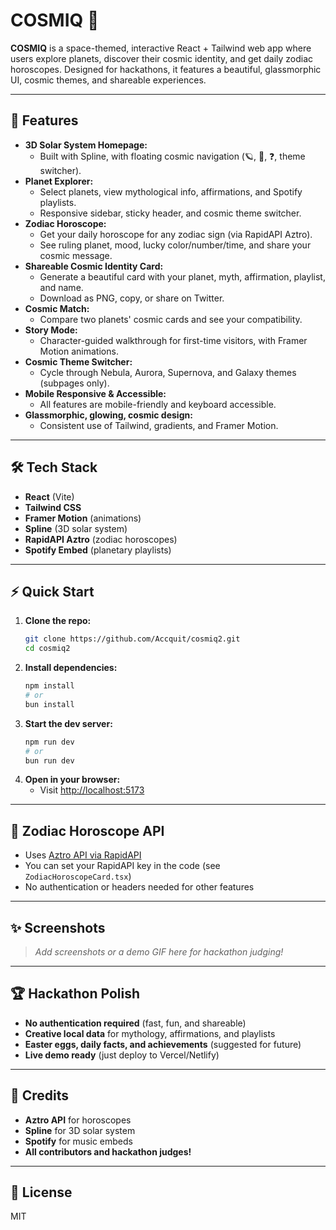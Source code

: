 # COSMIQ 🌌

**COSMIQ** is a space-themed, interactive React + Tailwind web app where users explore planets, discover their cosmic identity, and get daily zodiac horoscopes. Designed for hackathons, it features a beautiful, glassmorphic UI, cosmic themes, and shareable experiences.

---

## 🚀 Features

- **3D Solar System Homepage:**
  - Built with Spline, with floating cosmic navigation (🪐, 🔮, ❓, theme switcher).
- **Planet Explorer:**
  - Select planets, view mythological info, affirmations, and Spotify playlists.
  - Responsive sidebar, sticky header, and cosmic theme switcher.
- **Zodiac Horoscope:**
  - Get your daily horoscope for any zodiac sign (via RapidAPI Aztro).
  - See ruling planet, mood, lucky color/number/time, and share your cosmic message.
- **Shareable Cosmic Identity Card:**
  - Generate a beautiful card with your planet, myth, affirmation, playlist, and name.
  - Download as PNG, copy, or share on Twitter.
- **Cosmic Match:**
  - Compare two planets' cosmic cards and see your compatibility.
- **Story Mode:**
  - Character-guided walkthrough for first-time visitors, with Framer Motion animations.
- **Cosmic Theme Switcher:**
  - Cycle through Nebula, Aurora, Supernova, and Galaxy themes (subpages only).
- **Mobile Responsive & Accessible:**
  - All features are mobile-friendly and keyboard accessible.
- **Glassmorphic, glowing, cosmic design:**
  - Consistent use of Tailwind, gradients, and Framer Motion.

---

## 🛠️ Tech Stack

- **React** (Vite)
- **Tailwind CSS**
- **Framer Motion** (animations)
- **Spline** (3D solar system)
- **RapidAPI Aztro** (zodiac horoscopes)
- **Spotify Embed** (planetary playlists)

---

## ⚡ Quick Start

1. **Clone the repo:**
   ```bash
   git clone https://github.com/Accquit/cosmiq2.git
   cd cosmiq2
   ```
2. **Install dependencies:**
   ```bash
   npm install
   # or
   bun install
   ```
3. **Start the dev server:**
   ```bash
   npm run dev
   # or
   bun run dev
   ```
4. **Open in your browser:**
   - Visit [http://localhost:5173](http://localhost:5173)

---

## 🔮 Zodiac Horoscope API
- Uses [Aztro API via RapidAPI](https://rapidapi.com/sameer.kumar/api/aztro)
- You can set your RapidAPI key in the code (see `ZodiacHoroscopeCard.tsx`)
- No authentication or headers needed for other features

---

## ✨ Screenshots

> _Add screenshots or a demo GIF here for hackathon judging!_

---

## 🏆 Hackathon Polish
- **No authentication required** (fast, fun, and shareable)
- **Creative local data** for mythology, affirmations, and playlists
- **Easter eggs, daily facts, and achievements** (suggested for future)
- **Live demo ready** (just deploy to Vercel/Netlify)

---

## 🙏 Credits
- **Aztro API** for horoscopes
- **Spline** for 3D solar system
- **Spotify** for music embeds
- **All contributors and hackathon judges!**

---

## 📄 License
MIT 
